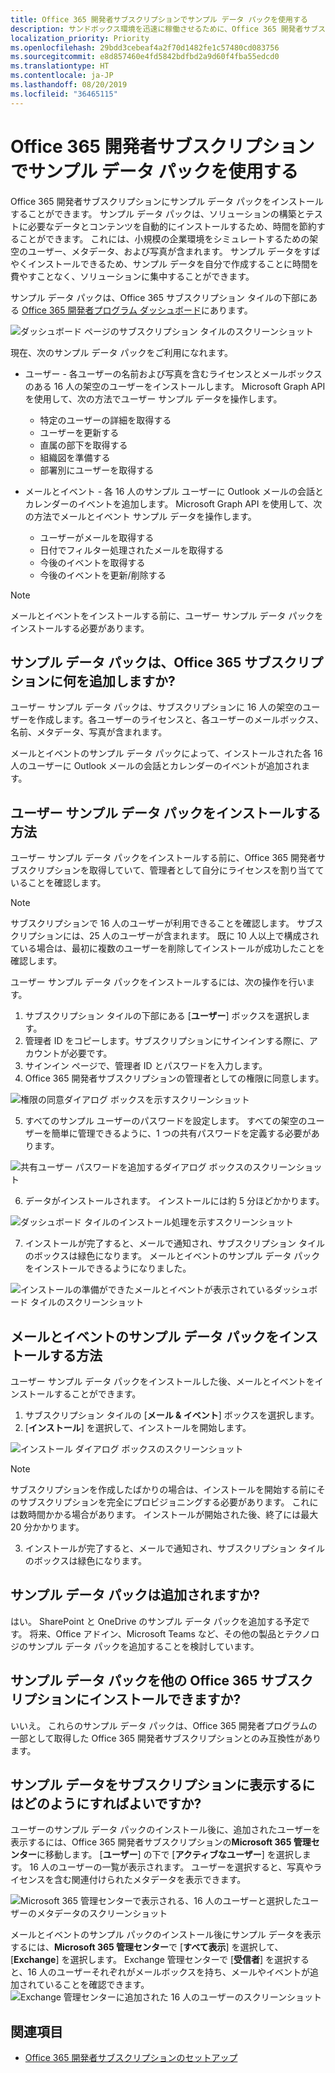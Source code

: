```yaml
---
title: Office 365 開発者サブスクリプションでサンプル データ パックを使用する
description: サンドボックス環境を迅速に稼働させるために、Office 365 開発者サブスクリプションにサンプル データ パックをインストールする方法を説明します。
localization_priority: Priority
ms.openlocfilehash: 29bdd3cebeaf4a2f70d1482fe1c57480cd083756
ms.sourcegitcommit: e8d857460e4fd5842bdfbd2a9d60f4fba55edcd0
ms.translationtype: HT
ms.contentlocale: ja-JP
ms.lasthandoff: 08/20/2019
ms.locfileid: "36465115"
---
```

# <a name="use-sample-data-packs-with-your-office-365-developer-subscription"></a>Office 365 開発者サブスクリプションでサンプル データ パックを使用する

Office 365 開発者サブスクリプションにサンプル データ パックをインストールすることができます。 サンプル データ パックは、ソリューションの構築とテストに必要なデータとコンテンツを自動的にインストールするため、時間を節約することができます。 これには、小規模の企業環境をシミュレートするための架空のユーザー、メタデータ、および写真が含まれます。 サンプル データをすばやくインストールできるため、サンプル データを自分で作成することに時間を費やすことなく、ソリューションに集中することができます。

サンプル データ パックは、Office 365 サブスクリプション タイルの下部にある [Office 365 開発者プログラム ダッシュボード](https://developer.microsoft.com/office/profile)にあります。

![ダッシュボード ページのサブスクリプション タイルのスクリーンショット](images/sample-data-pack-ux-tile-users-beginning.PNG)

現在、次のサンプル データ パックをご利用になれます。

- ユーザー - 各ユーザーの名前および写真を含むライセンスとメールボックスのある 16 人の架空のユーザーをインストールします。 Microsoft Graph API を使用して、次の方法でユーザー サンプル データを操作します。
  - 特定のユーザーの詳細を取得する
  - ユーザーを更新する
  - 直属の部下を取得する
  - 組織図を準備する  
  - 部署別にユーザーを取得する

- メールとイベント - 各 16 人のサンプル ユーザーに Outlook メールの会話とカレンダーのイベントを追加します。 Microsoft Graph API を使用して、次の方法でメールとイベント サンプル データを操作します。
  - ユーザーがメールを取得する
  - 日付でフィルター処理されたメールを取得する
  - 今後のイベントを取得する
  - 今後のイベントを更新/削除する

> [!NOTE]
> メールとイベントをインストールする前に、ユーザー サンプル データ パックをインストールする必要があります。

## <a name="what-do-the-sample-data-packs-add-to-my-office-365-subscription"></a>サンプル データ パックは、Office 365 サブスクリプションに何を追加しますか?

ユーザー サンプル データ パックは、サブスクリプションに 16 人の架空のユーザーを作成します。各ユーザーのライセンスと、各ユーザーのメールボックス、名前、メタデータ、写真が含まれます。

メールとイベントのサンプル データ パックによって、インストールされた各 16 人のユーザーに Outlook メールの会話とカレンダーのイベントが追加されます。

## <a name="how-do-i-install-the-users-sample-data-pack"></a>ユーザー サンプル データ パックをインストールする方法

ユーザー サンプル データ パックをインストールする前に、Office 365 開発者サブスクリプションを取得していて、管理者として自分にライセンスを割り当てていることを確認します。

> [!NOTE]
> サブスクリプションで 16 人のユーザーが利用できることを確認します。 サブスクリプションには、25 人のユーザーが含まれます。 既に 10 人以上で構成されている場合は、最初に複数のユーザーを削除してインストールが成功したことを確認します。

ユーザー サンプル データ パックをインストールするには、次の操作を行います。

1. サブスクリプション タイルの下部にある [**ユーザー**] ボックスを選択します。
2. 管理者 ID をコピーします。サブスクリプションにサインインする際に、アカウントが必要です。
3. サインイン ページで、管理者 ID とパスワードを入力します。
4. Office 365 開発者サブスクリプションの管理者としての権限に同意します。

![権限の同意ダイアログ ボックスを示すスクリーンショット](images/sample-data-pack-ux-tile-users-consent-with-permissions-combined.PNG)

5. すべてのサンプル ユーザーのパスワードを設定します。 すべての架空のユーザーを簡単に管理できるように、1 つの共有パスワードを定義する必要があります。

![共有ユーザー パスワードを追加するダイアログ ボックスのスクリーンショット](images/sample-data-pack-ux-tile-users-fake-user-password-creation.PNG)

6. データがインストールされます。 インストールには約 5 分ほどかかります。

![ダッシュボード タイルのインストール処理を示すスクリーンショット](images/sample-data-pack-ux-tile-users-installing-status.PNG)

7. インストールが完了すると、メールで通知され、サブスクリプション タイルのボックスは緑色になります。 メールとイベントのサンプル データ パックをインストールできるようになりました。

![インストールの準備ができたメールとイベントが表示されているダッシュボード タイルのスクリーンショット](images/sample-data-pack-ux-tile-users-installed.PNG)

## <a name="how-do-i-install-the-mail-and-events-sample-data-pack"></a>メールとイベントのサンプル データ パックをインストールする方法

ユーザー サンプル データ パックをインストールした後、メールとイベントをインストールすることができます。

1. サブスクリプション タイルの [**メール &amp; イベント**] ボックスを選択します。
2. [**インストール**] を選択して、インストールを開始します。

![インストール ダイアログ ボックスのスクリーンショット](images/sample-data-pack-ux-tile-mail-and-events-begin-install.PNG)

> [!NOTE]
> サブスクリプションを作成したばかりの場合は、インストールを開始する前にそのサブスクリプションを完全にプロビジョニングする必要があります。 これには数時間かかる場合があります。 インストールが開始された後、終了には最大 20 分かかります。

3. インストールが完了すると、メールで通知され、サブスクリプション タイルのボックスは緑色になります。

## <a name="are-more-sample-data-packs-coming"></a>サンプル データ パックは追加されますか?

はい。 SharePoint と OneDrive のサンプル データ パックを追加する予定です。 将来、Office アドイン、Microsoft Teams など、その他の製品とテクノロジのサンプル データ パックを追加することを検討しています。

## <a name="can-i-install-sample-data-packs-on-my-other-office-365-subscriptions"></a>サンプル データ パックを他の Office 365 サブスクリプションにインストールできますか?

いいえ。 これらのサンプル データ パックは、Office 365 開発者プログラムの一部として取得した Office 365 開発者サブスクリプションとのみ互換性があります。

## <a name="how-can-i-see-the-sample-data-in-my-subscription"></a>サンプル データをサブスクリプションに表示するにはどのようにすればよいですか?

ユーザーのサンプル データ パックのインストール後に、追加されたユーザーを表示するには、Office 365 開発者サブスクリプションの**Microsoft 365 管理センター**に移動します。 [**ユーザー**] の下で [**アクティブなユーザー**] を選択します。 16 人のユーザーの一覧が表示されます。 ユーザーを選択すると、写真やライセンスを含む関連付けられたメタデータを表示できます。

![Microsoft 365 管理センターで表示される、16 人のユーザーと選択したユーザーのメタデータのスクリーンショット ](images/content-packs-07.PNG)

メールとイベントのサンプル パックのインストール後にサンプル データを表示するには、**Microsoft 365 管理センター**で [**すべて表示**] を選択して、[**Exchange**] を選択します。 Exchange 管理センターで [**受信者**] を選択すると、16 人のユーザーそれぞれがメールボックスを持ち、メールやイベントが追加されていることを確認できます。
![Exchange 管理センターに追加された 16 人のユーザーのスクリーンショット](images/content-packs-08.PNG)

## <a name="see-also"></a>関連項目

- [Office 365 開発者サブスクリプションのセットアップ](office-365-developer-program-get-started.md)
